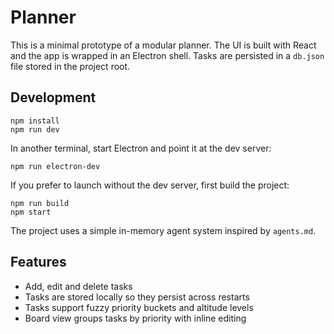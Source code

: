 # Planner

This is a minimal prototype of a modular planner. The UI is built with React and the app is wrapped in an Electron shell. Tasks are persisted in a `db.json` file stored in the project root.

## Development

```
npm install
npm run dev
```

In another terminal, start Electron and point it at the dev server:

```
npm run electron-dev
```

If you prefer to launch without the dev server, first build the project:

```
npm run build
npm start
```

The project uses a simple in-memory agent system inspired by `agents.md`.

## Features

- Add, edit and delete tasks
- Tasks are stored locally so they persist across restarts
- Tasks support fuzzy priority buckets and altitude levels
- Board view groups tasks by priority with inline editing
